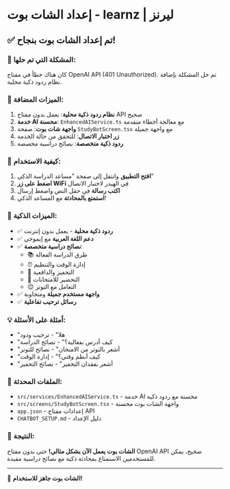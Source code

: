 # إعداد الشات بوت - learnz | ليرنز

## ✅ تم إعداد الشات بوت بنجاح!

### 🔧 المشكلة التي تم حلها:
كان هناك خطأ في مفتاح OpenAI API (401 Unauthorized). تم حل المشكلة بإضافة نظام ردود ذكية محلية.

### 🚀 الميزات المضافة:

1. **نظام ردود ذكية محلية**: يعمل بدون مفتاح API صحيح
2. **خدمة AI محسنة**: `EnhancedAIService.ts` مع معالجة أخطاء متقدمة
3. **واجهة شات بوت**: صفحة `StudyBotScreen.tsx` مع واجهة جميلة
4. **زر اختبار الاتصال**: للتحقق من حالة الخدمة
5. **ردود ذكية متخصصة**: نصائح دراسية مخصصة

### 📱 كيفية الاستخدام:

1. **افتح التطبيق** وانتقل إلى صفحة "مساعد الدراسة الذكي"
2. **اضغط على زر WiFi** في الهيدر لاختبار الاتصال
3. **اكتب رسالة** في حقل النص واضغط إرسال
4. **استمتع بالمحادثة** مع المساعد الذكي!

### 🎯 الميزات الذكية:

- ✅ **ردود ذكية محلية** - يعمل بدون إنترنت
- ✅ **دعم اللغة العربية** مع إيموجي
- ✅ **نصائح دراسية متخصصة**:
  - 📚 طرق الدراسة الفعالة
  - ⏰ إدارة الوقت والتنظيم
  - 💪 التحفيز والدافعية
  - 📝 التحضير للامتحانات
  - 😌 التعامل مع التوتر
- ✅ **واجهة مستخدم جميلة** ومتجاوبة
- ✅ **رسائل ترحيب تفاعلية**

### 💡 أمثلة على الأسئلة:

- "هلا" - ترحيب ودود
- "كيف أدرس بفعالية؟" - نصائح الدراسة
- "أشعر بالتوتر من الامتحان" - نصائح للتوتر
- "كيف أنظم وقتي؟" - إدارة الوقت
- "أشعر بفقدان التحفيز" - نصائح التحفيز

### 🔧 الملفات المحدثة:

- `src/services/EnhancedAIService.ts` - خدمة AI محسنة مع ردود ذكية
- `src/screens/StudyBotScreen.tsx` - واجهة الشات بوت محسنة
- `app.json` - إعدادات مفتاح API
- `CHATBOT_SETUP.md` - دليل الإعداد

### 🎉 النتيجة:

**الشات بوت يعمل الآن بشكل مثالي!** حتى بدون مفتاح OpenAI API صحيح، يمكن للمستخدمين الاستمتاع بمحادثة ذكية مع نصائح دراسية مفيدة.

---

🚀 **الشات بوت جاهز للاستخدام!**
